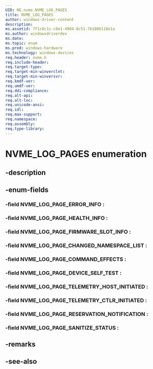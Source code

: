 ```yaml
---
UID: NE.nvme.NVME_LOG_PAGES
title: NVME_LOG_PAGES
author: windows-driver-content
description: 
ms.assetid: 7f1c0c1c-c8e1-4984-8c51-7b1806118e1a
ms.author: windowsdriverdev
ms.date: 
ms.topic: enum
ms.prod: windows-hardware
ms.technology: windows-devices
req.header: nvme.h
req.include-header:
req.target-type:
req.target-min-winverclnt:
req.target-min-winversvr:
req.kmdf-ver:
req.umdf-ver:
req.ddi-compliance:
req.alt-api:
req.alt-loc:
req.unicode-ansi:
req.idl:
req.max-support:
req.namespace:
req.assembly:
req.type-library:
---
```


# NVME_LOG_PAGES enumeration

## -description



## -enum-fields

### -field NVME_LOG_PAGE_ERROR_INFO : 
### -field NVME_LOG_PAGE_HEALTH_INFO : 
### -field NVME_LOG_PAGE_FIRMWARE_SLOT_INFO : 
### -field NVME_LOG_PAGE_CHANGED_NAMESPACE_LIST : 
### -field NVME_LOG_PAGE_COMMAND_EFFECTS : 
### -field NVME_LOG_PAGE_DEVICE_SELF_TEST : 
### -field NVME_LOG_PAGE_TELEMETRY_HOST_INITIATED : 
### -field NVME_LOG_PAGE_TELEMETRY_CTLR_INITIATED : 
### -field NVME_LOG_PAGE_RESERVATION_NOTIFICATION : 
### -field NVME_LOG_PAGE_SANITIZE_STATUS : 

## -remarks

## -see-also